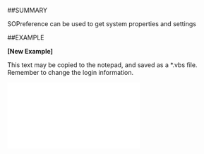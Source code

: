 

##SUMMARY


SOPreference can be used to get system properties and settings



##EXAMPLE

**[New Example]**

This text may be copied to the notepad, and saved as a *.vbs file. Remember to change the login information.

![](../../Examples/vbs/Database.Preferences.vbs.txt)





